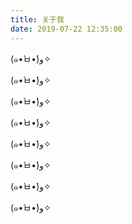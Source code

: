 ```yaml
---
title: 关于我
date: 2019-07-22 12:35:00
---
```


(๑•̀ㅂ•́)و✧

(๑•̀ㅂ•́)و✧

(๑•̀ㅂ•́)و✧

(๑•̀ㅂ•́)و✧

(๑•̀ㅂ•́)و✧

(๑•̀ㅂ•́)و✧

(๑•̀ㅂ•́)و✧

(๑•̀ㅂ•́)و✧





